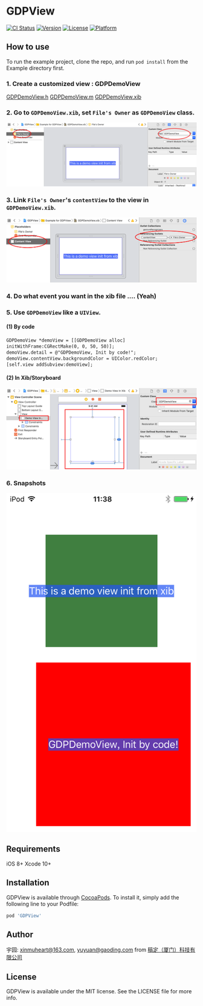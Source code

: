 # GDPView

[![CI Status](https://img.shields.io/travis/yuyuan/GDPView.svg?style=flat)](https://travis-ci.org/yuyuan/GDPView)
[![Version](https://img.shields.io/cocoapods/v/GDPView.svg?style=flat)](https://cocoapods.org/pods/GDPView)
[![License](https://img.shields.io/cocoapods/l/GDPView.svg?style=flat)](https://cocoapods.org/pods/GDPView)
[![Platform](https://img.shields.io/cocoapods/p/GDPView.svg?style=flat)](https://cocoapods.org/pods/GDPView)

## How to use

To run the example project, clone the repo, and run `pod install` from the Example directory first.
### 1. Create a customized view : GDPDemoView
[GDPDemoView.h](https://github.com/Quanhua-Guan/GDPView/blob/master/Example/GDPView/GDPDemoView.h) 
[GDPDemoView.m](https://github.com/Quanhua-Guan/GDPView/blob/master/Example/GDPView/GDPDemoView.m)
[GDPDemoView.xib](https://github.com/Quanhua-Guan/GDPView/blob/master/Example/GDPView/GDPDemoView.xib)
### 2. Go to `GDPDemoView.xib`, set `File's Owner` as `GDPDemoView` class.  

![1. files owner set to gdpdemoview](https://github.com/Quanhua-Guan/GDPView/blob/master/images/1.%20files%20owner%20set%20to%20gdpdemoview.png)

### 3. Link `File's Owner`'s `contentView` to the view in `GDPDemoView.xib`.
![2. link contentView of files owner to the view in the xib](https://github.com/Quanhua-Guan/GDPView/blob/master/images/2.%20link%20contentView%20of%20files%20owner%20to%20the%20view%20in%20the%20xib.png)

### 4. Do what event you want in the xib file .... (Yeah)

### 5. Use `GDPDemoView` like a `UIView`.
#### (1) By code
```objc
GDPDemoView *demoView = [[GDPDemoView alloc] initWithFrame:CGRectMake(0, 0, 50, 50)];
demoView.detail = @"GDPDemoView, Init by code!";
demoView.contentView.backgroundColor = UIColor.redColor;
[self.view addSubview:demoView];
```
#### (2) In Xib/Storyboard
![use in xib](https://github.com/Quanhua-Guan/GDPView/blob/master/images/use%20in%20xib.png)

###  6. Snapshots
![snapshot1](https://github.com/Quanhua-Guan/GDPView/blob/master/images/snapshot1.png)

## Requirements
iOS 8+
Xcode 10+

## Installation

GDPView is available through [CocoaPods](https://cocoapods.org). To install
it, simply add the following line to your Podfile:

```ruby
pod 'GDPView'
```

## Author

宇园: xinmuheart@163.com, yuyuan@gaoding.com 
from [稿定（厦门）科技有限公司](https://www.gaoding.com/)

## License

GDPView is available under the MIT license. See the LICENSE file for more info.
